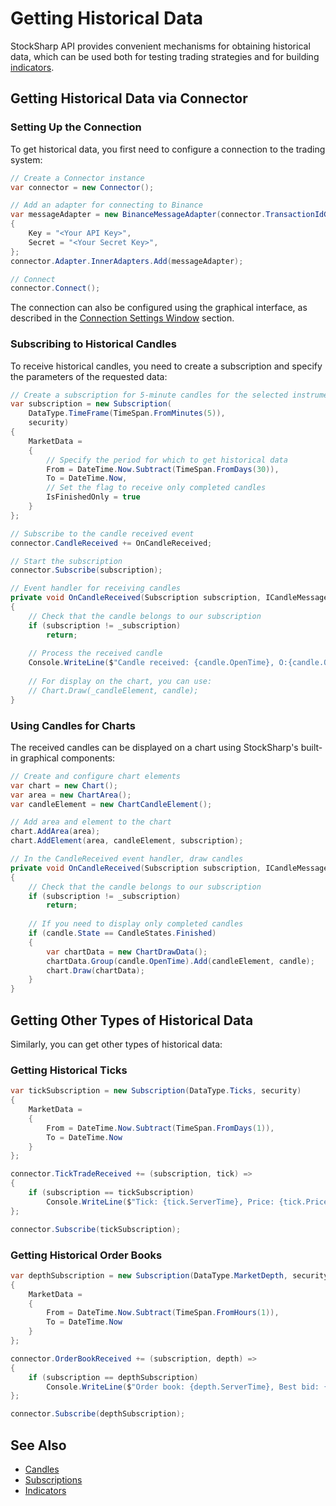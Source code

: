 # Getting Historical Data

StockSharp API provides convenient mechanisms for obtaining historical data, which can be used both for testing trading strategies and for building [indicators](../indicators.md).

## Getting Historical Data via Connector

### Setting Up the Connection

To get historical data, you first need to configure a connection to the trading system:

```cs
// Create a Connector instance
var connector = new Connector();

// Add an adapter for connecting to Binance
var messageAdapter = new BinanceMessageAdapter(connector.TransactionIdGenerator)
{
    Key = "<Your API Key>",
    Secret = "<Your Secret Key>",
};
connector.Adapter.InnerAdapters.Add(messageAdapter);

// Connect
connector.Connect();
```

The connection can also be configured using the graphical interface, as described in the [Connection Settings Window](../graphical_user_interface/connection_settings_window.md) section.

### Subscribing to Historical Candles

To receive historical candles, you need to create a subscription and specify the parameters of the requested data:

```cs
// Create a subscription for 5-minute candles for the selected instrument
var subscription = new Subscription(
    DataType.TimeFrame(TimeSpan.FromMinutes(5)), 
    security)
{
    MarketData =
    {
        // Specify the period for which to get historical data
        From = DateTime.Now.Subtract(TimeSpan.FromDays(30)),
        To = DateTime.Now,
        // Set the flag to receive only completed candles
        IsFinishedOnly = true
    }
};

// Subscribe to the candle received event
connector.CandleReceived += OnCandleReceived;

// Start the subscription
connector.Subscribe(subscription);

// Event handler for receiving candles
private void OnCandleReceived(Subscription subscription, ICandleMessage candle)
{
    // Check that the candle belongs to our subscription
    if (subscription != _subscription)
        return;
        
    // Process the received candle
    Console.WriteLine($"Candle received: {candle.OpenTime}, O:{candle.OpenPrice}, H:{candle.HighPrice}, L:{candle.LowPrice}, C:{candle.ClosePrice}, V:{candle.TotalVolume}");
    
    // For display on the chart, you can use:
    // Chart.Draw(_candleElement, candle);
}
```

### Using Candles for Charts

The received candles can be displayed on a chart using StockSharp's built-in graphical components:

```cs
// Create and configure chart elements
var chart = new Chart();
var area = new ChartArea();
var candleElement = new ChartCandleElement();

// Add area and element to the chart
chart.AddArea(area);
chart.AddElement(area, candleElement, subscription);

// In the CandleReceived event handler, draw candles
private void OnCandleReceived(Subscription subscription, ICandleMessage candle)
{
    // Check that the candle belongs to our subscription
    if (subscription != _subscription)
        return;
        
    // If you need to display only completed candles
    if (candle.State == CandleStates.Finished)
    {
        var chartData = new ChartDrawData();
        chartData.Group(candle.OpenTime).Add(candleElement, candle);
        chart.Draw(chartData);
    }
}
```

## Getting Other Types of Historical Data

Similarly, you can get other types of historical data:

### Getting Historical Ticks

```cs
var tickSubscription = new Subscription(DataType.Ticks, security)
{
    MarketData =
    {
        From = DateTime.Now.Subtract(TimeSpan.FromDays(1)),
        To = DateTime.Now
    }
};

connector.TickTradeReceived += (subscription, tick) =>
{
    if (subscription == tickSubscription)
        Console.WriteLine($"Tick: {tick.ServerTime}, Price: {tick.Price}, Volume: {tick.Volume}");
};

connector.Subscribe(tickSubscription);
```

### Getting Historical Order Books

```cs
var depthSubscription = new Subscription(DataType.MarketDepth, security)
{
    MarketData =
    {
        From = DateTime.Now.Subtract(TimeSpan.FromHours(1)),
        To = DateTime.Now
    }
};

connector.OrderBookReceived += (subscription, depth) =>
{
    if (subscription == depthSubscription)
        Console.WriteLine($"Order book: {depth.ServerTime}, Best bid: {depth.GetBestBid()?.Price}, Best ask: {depth.GetBestAsk()?.Price}");
};

connector.Subscribe(depthSubscription);
```

## See Also

- [Candles](../candles.md)
- [Subscriptions](subscriptions.md)
- [Indicators](../indicators.md)